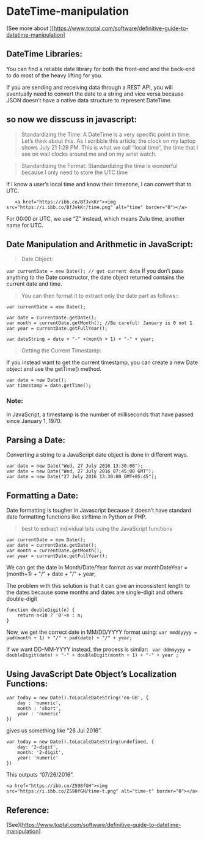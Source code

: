 # DateTime-manipulation
 
 (See more about )[https://www.toptal.com/software/definitive-guide-to-datetime-manipulation]
 
 ## DateTime Libraries:
  You can find a reliable date library for both the front-end and the back-end to do most of the heavy lifting for you.
  
   If you are sending and receiving data through a REST API, you will eventually need to convert the date to a string and vice versa because JSON doesn’t have a native data structure to represent DateTime. 
   
 ## so now we disscuss in javascript:
 
 > Standardizing the Time:
  A DateTime is a very specific point in time. Let’s think about this. As I scribble this article, the clock on my laptop shows July 21      1:29 PM. This is what we call “local time”, the time that I see on wall clocks around me and on my wrist watch.
  
  > Standardizing the Format:
  Standardizing the time is wonderful because I only need to store the UTC time 
  
   if I know a user’s local time and know their timezone, I can convert that to UTC.
   
       <a href="https://ibb.co/BfJvkKr"><img src="https://i.ibb.co/BfJvkKr/time.png" alt="time" border="0"></a>
   
   For 00:00 or UTC, we use “Z” instead, which means Zulu time, another name for UTC.
   
   
 ## Date Manipulation and Arithmetic in JavaScript:
 
  > Date Object:
  
  ` var currentDate = new Date(); // get current date `
  If you don’t pass anything to the Date constructor, the date object returned contains the current date and time.
  
  > You can then format it to extract only the date part as follows::
  
  ```
  var currentDate = new Date();

var date = currentDate.getDate();
var month = currentDate.getMonth(); //Be careful! January is 0 not 1
var year = currentDate.getFullYear();

var dateString = date + "-" +(month + 1) + "-" + year;
```

> Getting the Current Timestamp:

If you instead want to get the current timestamp, you can create a new Date object and use the getTime() method.
```
var date = new Date();
var timestamp = date.getTime();
```
### Note:
In JavaScript, a timestamp is the number of milliseconds that have passed since January 1, 1970.

## Parsing a Date:
Converting a string to a JavaScript date object is done in different ways.

```
var date = new Date("Wed, 27 July 2016 13:30:00");
var date = new Date("Wed, 27 July 2016 07:45:00 GMT");
var date = new Date("27 July 2016 13:30:00 GMT+05:45");
```

## Formatting a Date:

Date formatting is tougher in Javascript because it doesn’t have standard date formatting functions like strftime in Python or PHP.
 
 > best to extract individual bits using the JavaScript functions
 
 ```
 var currentDate = new Date();
var date = currentDate.getDate();
var month = currentDate.getMonth(); 
var year = currentDate.getFullYear();
```
We can get the date in Month/Date/Year format as
var monthDateYear  = (month+1) + "/" + date + "/" + year;

The problem with this solution is that it can give an inconsistent length to the dates because some months and dates are single-digit and others double-digit

```
function doubleDigit(n) {
    return n<10 ? '0'+n : n;
}
```

Now, we get the correct date in MM/DD/YYYY format using:
` var mmddyyyy = pad(month + 1) + "/" + pad(date) + "/" + year; `

If we want DD-MM-YYYY instead, the process is similar:
` var ddmmyyyy = doubleDigit(date) + "-" + doubleDigit(month + 1) + "-" + year ;`

## Using JavaScript Date Object’s Localization Functions:

```
var today = new Date().toLocaleDateString('en-GB', {  
	day : 'numeric',
	month : 'short',
	year : 'numeric'
})
```
gives us something like  “26 Jul 2016”.

```
var today = new Date().toLocaleDateString(undefined, {
    day: '2-digit',
    month: '2-digit',
    year: 'numeric'
})
```
This outputs “07/26/2016”.

    <a href="https://ibb.co/ZS98fGH"><img src="https://i.ibb.co/ZS98fGH/time-t.png" alt="time-t" border="0"></a>


## Reference:

(See)[https://www.toptal.com/software/definitive-guide-to-datetime-manipulation]




 
